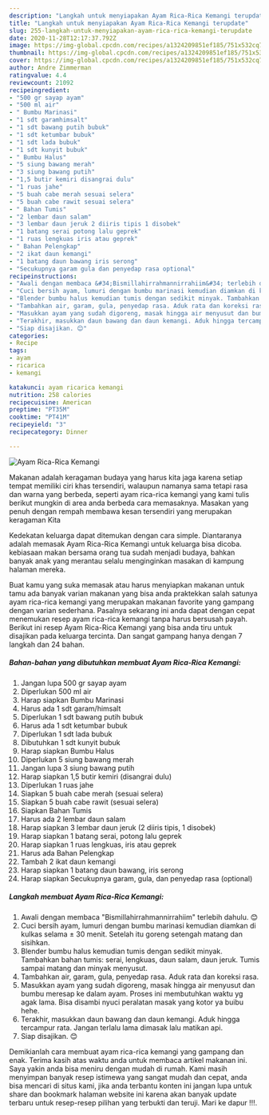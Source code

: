 ```yaml
---
description: "Langkah untuk menyiapakan Ayam Rica-Rica Kemangi terupdate"
title: "Langkah untuk menyiapakan Ayam Rica-Rica Kemangi terupdate"
slug: 255-langkah-untuk-menyiapakan-ayam-rica-rica-kemangi-terupdate
date: 2020-11-28T12:17:37.792Z
image: https://img-global.cpcdn.com/recipes/a1324209851ef185/751x532cq70/ayam-rica-rica-kemangi-foto-resep-utama.jpg
thumbnail: https://img-global.cpcdn.com/recipes/a1324209851ef185/751x532cq70/ayam-rica-rica-kemangi-foto-resep-utama.jpg
cover: https://img-global.cpcdn.com/recipes/a1324209851ef185/751x532cq70/ayam-rica-rica-kemangi-foto-resep-utama.jpg
author: Andre Zimmerman
ratingvalue: 4.4
reviewcount: 21092
recipeingredient:
- "500 gr sayap ayam"
- "500 ml air"
- " Bumbu Marinasi"
- "1 sdt garamhimsalt"
- "1 sdt bawang putih bubuk"
- "1 sdt ketumbar bubuk"
- "1 sdt lada bubuk"
- "1 sdt kunyit bubuk"
- " Bumbu Halus"
- "5 siung bawang merah"
- "3 siung bawang putih"
- "1,5 butir kemiri disangrai dulu"
- "1 ruas jahe"
- "5 buah cabe merah sesuai selera"
- "5 buah cabe rawit sesuai selera"
- " Bahan Tumis"
- "2 lembar daun salam"
- "3 lembar daun jeruk 2 diiris tipis 1 disobek"
- "1 batang serai potong lalu geprek"
- "1 ruas lengkuas iris atau geprek"
- " Bahan Pelengkap"
- "2 ikat daun kemangi"
- "1 batang daun bawang iris serong"
- "Secukupnya garam gula dan penyedap rasa optional"
recipeinstructions:
- "Awali dengan membaca &#34;Bismillahirrahmannirrahiim&#34; terlebih dahulu. 😊"
- "Cuci bersih ayam, lumuri dengan bumbu marinasi kemudian diamkan di kulkas selama ± 30 menit. Setelah itu goreng setengah matang dan sisihkan."
- "Blender bumbu halus kemudian tumis dengan sedikit minyak. Tambahkan bahan tumis: serai, lengkuas, daun salam, daun jeruk. Tumis sampai matang dan minyak menyusut."
- "Tambahkan air, garam, gula, penyedap rasa. Aduk rata dan koreksi rasa."
- "Masukkan ayam yang sudah digoreng, masak hingga air menyusut dan bumbu meresap ke dalam ayam. Proses ini membutuhkan waktu yg agak lama. Bisa disambi nyuci peralatan masak yang kotor ya buibu hehe."
- "Terakhir, masukkan daun bawang dan daun kemangi. Aduk hingga tercampur rata. Jangan terlalu lama dimasak lalu matikan api."
- "Siap disajikan. 😊"
categories:
- Recipe
tags:
- ayam
- ricarica
- kemangi

katakunci: ayam ricarica kemangi 
nutrition: 258 calories
recipecuisine: American
preptime: "PT35M"
cooktime: "PT41M"
recipeyield: "3"
recipecategory: Dinner

---
```



![Ayam Rica-Rica Kemangi](https://img-global.cpcdn.com/recipes/a1324209851ef185/751x532cq70/ayam-rica-rica-kemangi-foto-resep-utama.jpg)

Makanan adalah keragaman budaya yang harus kita jaga karena setiap tempat memiliki ciri khas tersendiri, walaupun namanya sama tetapi rasa dan warna yang berbeda, seperti ayam rica-rica kemangi yang kami tulis berikut mungkin di area anda berbeda cara memasaknya. Masakan yang penuh dengan rempah membawa kesan tersendiri yang merupakan keragaman Kita

Kedekatan keluarga dapat ditemukan dengan cara simple. Diantaranya adalah memasak Ayam Rica-Rica Kemangi untuk keluarga bisa dicoba. kebiasaan makan bersama orang tua sudah menjadi budaya, bahkan banyak anak yang merantau selalu menginginkan masakan di kampung halaman mereka.



Buat kamu yang suka memasak atau harus menyiapkan makanan untuk tamu ada banyak varian makanan yang bisa anda praktekkan salah satunya ayam rica-rica kemangi yang merupakan makanan favorite yang gampang dengan varian sederhana. Pasalnya sekarang ini anda dapat dengan cepat menemukan resep ayam rica-rica kemangi tanpa harus bersusah payah.
Berikut ini resep Ayam Rica-Rica Kemangi yang bisa anda tiru untuk disajikan pada keluarga tercinta. Dan sangat gampang hanya dengan 7 langkah dan 24 bahan.


<!--inarticleads1-->

##### Bahan-bahan yang dibutuhkan membuat Ayam Rica-Rica Kemangi:

1. Jangan lupa 500 gr sayap ayam
1. Diperlukan 500 ml air
1. Harap siapkan  Bumbu Marinasi
1. Harus ada 1 sdt garam/himsalt
1. Diperlukan 1 sdt bawang putih bubuk
1. Harus ada 1 sdt ketumbar bubuk
1. Diperlukan 1 sdt lada bubuk
1. Dibutuhkan 1 sdt kunyit bubuk
1. Harap siapkan  Bumbu Halus
1. Diperlukan 5 siung bawang merah
1. Jangan lupa 3 siung bawang putih
1. Harap siapkan 1,5 butir kemiri (disangrai dulu)
1. Diperlukan 1 ruas jahe
1. Siapkan 5 buah cabe merah (sesuai selera)
1. Siapkan 5 buah cabe rawit (sesuai selera)
1. Siapkan  Bahan Tumis
1. Harus ada 2 lembar daun salam
1. Harap siapkan 3 lembar daun jeruk (2 diiris tipis, 1 disobek)
1. Harap siapkan 1 batang serai, potong lalu geprek
1. Harap siapkan 1 ruas lengkuas, iris atau geprek
1. Harus ada  Bahan Pelengkap
1. Tambah 2 ikat daun kemangi
1. Harap siapkan 1 batang daun bawang, iris serong
1. Harap siapkan Secukupnya garam, gula, dan penyedap rasa (optional)




<!--inarticleads2-->

##### Langkah membuat  Ayam Rica-Rica Kemangi:

1. Awali dengan membaca &#34;Bismillahirrahmannirrahiim&#34; terlebih dahulu. 😊
1. Cuci bersih ayam, lumuri dengan bumbu marinasi kemudian diamkan di kulkas selama ± 30 menit. Setelah itu goreng setengah matang dan sisihkan.
1. Blender bumbu halus kemudian tumis dengan sedikit minyak. Tambahkan bahan tumis: serai, lengkuas, daun salam, daun jeruk. Tumis sampai matang dan minyak menyusut.
1. Tambahkan air, garam, gula, penyedap rasa. Aduk rata dan koreksi rasa.
1. Masukkan ayam yang sudah digoreng, masak hingga air menyusut dan bumbu meresap ke dalam ayam. Proses ini membutuhkan waktu yg agak lama. Bisa disambi nyuci peralatan masak yang kotor ya buibu hehe.
1. Terakhir, masukkan daun bawang dan daun kemangi. Aduk hingga tercampur rata. Jangan terlalu lama dimasak lalu matikan api.
1. Siap disajikan. 😊




Demikianlah cara membuat ayam rica-rica kemangi yang gampang dan enak. Terima kasih atas waktu anda untuk membaca artikel makanan ini. Saya yakin anda bisa meniru dengan mudah di rumah. Kami masih menyimpan banyak resep istimewa yang sangat mudah dan cepat, anda bisa mencari di situs kami, jika anda terbantu konten ini jangan lupa untuk share dan bookmark halaman website ini karena akan banyak update terbaru untuk resep-resep pilihan yang terbukti dan teruji. Mari ke dapur !!!. 
